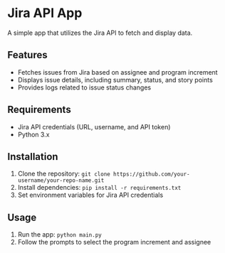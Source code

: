 # Jira API App

A simple app that utilizes the Jira API to fetch and display data.

## Features

* Fetches issues from Jira based on assignee and program increment
* Displays issue details, including summary, status, and story points
* Provides logs related to issue status changes

## Requirements

* Jira API credentials (URL, username, and API token)
* Python 3.x

## Installation

1. Clone the repository: `git clone https://github.com/your-username/your-repo-name.git`
2. Install dependencies: `pip install -r requirements.txt`
3. Set environment variables for Jira API credentials

## Usage

1. Run the app: `python main.py`
2. Follow the prompts to select the program increment and assignee